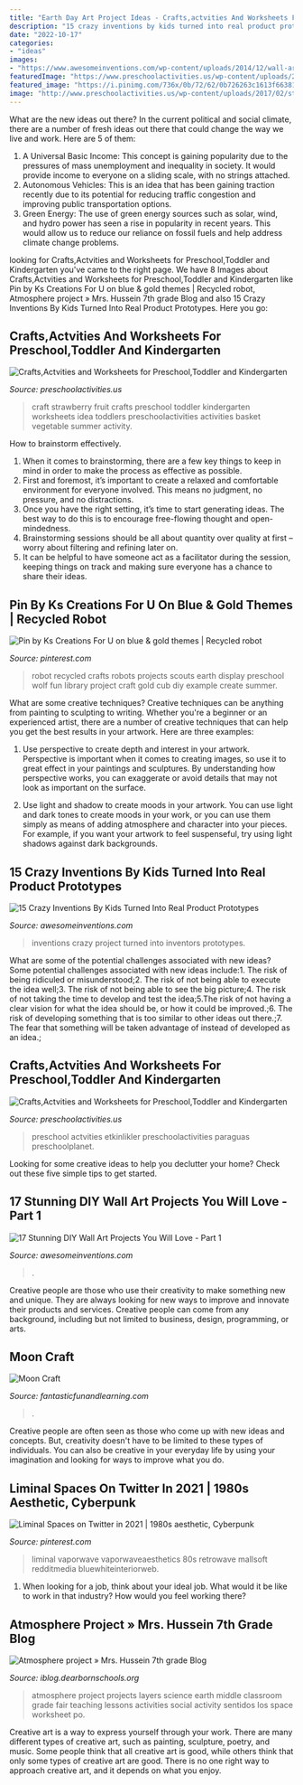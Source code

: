 ```yaml
---
title: "Earth Day Art Project Ideas - Crafts,actvities And Worksheets For Preschool,toddler And Kindergarten"
description: "15 crazy inventions by kids turned into real product prototypes"
date: "2022-10-17"
categories:
- "ideas"
images:
- "https://www.awesomeinventions.com/wp-content/uploads/2014/12/wall-art-tiny-mirrors.jpg"
featuredImage: "https://www.preschoolactivities.us/wp-content/uploads/2016/01/paper-plate-umbrella-craft.jpg"
featured_image: "https://i.pinimg.com/736x/0b/72/62/0b726263c1613f663812616af2245e5c--wolf-scouts-girl-scouts.jpg"
image: "http://www.preschoolactivities.us/wp-content/uploads/2017/02/strawberry-craft.jpg"
---
```



What are the new ideas out there?
In the current political and social climate, there are a number of fresh ideas out there that could change the way we live and work. Here are 5 of them: 
1. A Universal Basic Income: This concept is gaining popularity due to the pressures of mass unemployment and inequality in society. It would provide income to everyone on a sliding scale, with no strings attached.
2. Autonomous Vehicles: This is an idea that has been gaining traction recently due to its potential for reducing traffic congestion and improving public transportation options.
3. Green Energy: The use of green energy sources such as solar, wind, and hydro power has seen a rise in popularity in recent years. This would allow us to reduce our reliance on fossil fuels and help address climate change problems.

	

		
looking for Crafts,Actvities and Worksheets for Preschool,Toddler and Kindergarten you've came to the right page. We have 8 Images about Crafts,Actvities and Worksheets for Preschool,Toddler and Kindergarten like Pin by Ks Creations For U on blue &amp; gold themes | Recycled robot, Atmosphere project » Mrs. Hussein 7th grade Blog and also 15 Crazy Inventions By Kids Turned Into Real Product Prototypes. Here you go:
		
    
## Crafts,Actvities And Worksheets For Preschool,Toddler And Kindergarten

<img loading=lazy src="http://www.preschoolactivities.us/wp-content/uploads/2017/02/strawberry-craft.jpg" onerror="this.onerror=null;this.src='https://tse4.mm.bing.net/th?id=OIP.onTgv1D-vf2OqmJKLHI76wHaHa&amp;pid=15.1';" alt="Crafts,Actvities and Worksheets for Preschool,Toddler and Kindergarten">

_Source: preschoolactivities.us_

>craft strawberry fruit crafts preschool toddler kindergarten worksheets idea toddlers preschoolactivities activities basket vegetable summer activity. 

	

How to brainstorm effectively.
1. When it comes to brainstorming, there are a few key things to keep in mind in order to make the process as effective as possible. 
2. First and foremost, it’s important to create a relaxed and comfortable environment for everyone involved. This means no judgment, no pressure, and no distractions. 
3. Once you have the right setting, it’s time to start generating ideas. The best way to do this is to encourage free-flowing thought and open-mindedness. 
4. Brainstorming sessions should be all about quantity over quality at first – worry about filtering and refining later on. 
5. It can be helpful to have someone act as a facilitator during the session, keeping things on track and making sure everyone has a chance to share their ideas. 

    
## Pin By Ks Creations For U On Blue &amp; Gold Themes | Recycled Robot

<img loading=lazy src="https://i.pinimg.com/736x/0b/72/62/0b726263c1613f663812616af2245e5c--wolf-scouts-girl-scouts.jpg" onerror="this.onerror=null;this.src='https://tse1.mm.bing.net/th?id=OIP.MtG0MzNN2yVdw7CgkzA1BwHaMP&amp;pid=15.1';" alt="Pin by Ks Creations For U on blue &amp; gold themes | Recycled robot">

_Source: pinterest.com_

>robot recycled crafts robots projects scouts earth display preschool wolf fun library project craft gold cub diy example create summer. 

	

What are some creative techniques?
Creative techniques can be anything from painting to sculpting to writing. Whether you're a beginner or an experienced artist, there are a number of creative techniques that can help you get the best results in your artwork. Here are three examples:
1. Use perspective to create depth and interest in your artwork. Perspective is important when it comes to creating images, so use it to great effect in your paintings and sculptures. By understanding how perspective works, you can exaggerate or avoid details that may not look as important on the surface.

2. Use light and shadow to create moods in your artwork. You can use light and dark tones to create moods in your work, or you can use them simply as means of adding atmosphere and character into your pieces. For example, if you want your artwork to feel suspenseful, try using light shadows against dark backgrounds.

    
## 15 Crazy Inventions By Kids Turned Into Real Product Prototypes

<img loading=lazy src="https://www.awesomeinventions.com/wp-content/uploads/2016/02/kids-inventions-turned-into-reality-shout.jpg" onerror="this.onerror=null;this.src='https://tse2.mm.bing.net/th?id=OIP.2BDClF3ULsItqxRVx6Lv_QHaL3&amp;pid=15.1';" alt="15 Crazy Inventions By Kids Turned Into Real Product Prototypes">

_Source: awesomeinventions.com_

>inventions crazy project turned into inventors prototypes. 

	

What are some of the potential challenges associated with new ideas?
Some potential challenges associated with new ideas include:1. The risk of being ridiculed or misunderstood;2. The risk of not being able to execute the idea well;3. The risk of not being able to see the big picture;4. The risk of not taking the time to develop and test the idea;5.The risk of not having a clear vision for what the idea should be, or how it could be improved.;6. The risk of developing something that is too similar to other ideas out there.;7. The fear that something will be taken advantage of instead of developed as an idea.;
    
## Crafts,Actvities And Worksheets For Preschool,Toddler And Kindergarten

<img loading=lazy src="https://www.preschoolactivities.us/wp-content/uploads/2016/01/paper-plate-umbrella-craft.jpg" onerror="this.onerror=null;this.src='https://tse1.mm.bing.net/th?id=OIP.zV9BZINDvDLTl90OrBRnngHaJ4&amp;pid=15.1';" alt="Crafts,Actvities and Worksheets for Preschool,Toddler and Kindergarten">

_Source: preschoolactivities.us_

>preschool actvities etkinlikler preschoolactivities paraguas preschoolplanet. 

	

Looking for some creative ideas to help you declutter your home? Check out these five simple tips to get started.

    
## 17 Stunning DIY Wall Art Projects You Will Love - Part 1

<img loading=lazy src="https://www.awesomeinventions.com/wp-content/uploads/2014/12/wall-art-tiny-mirrors.jpg" onerror="this.onerror=null;this.src='https://tse2.mm.bing.net/th?id=OIP.Srj1L97VWz88ZzIl9KI12AHaLH&amp;pid=15.1';" alt="17 Stunning DIY Wall Art Projects You Will Love - Part 1">

_Source: awesomeinventions.com_

>. 

	

Creative people are those who use their creativity to make something new and unique. They are always looking for new ways to improve and innovate their products and services. Creative people can come from any background, including but not limited to business, design, programming, or arts.

    
## Moon Craft

<img loading=lazy src="https://www.fantasticfunandlearning.com/wp-content/uploads/2013/01/Moon-Craft.jpg" onerror="this.onerror=null;this.src='https://tse4.mm.bing.net/th?id=OIP.ojST23pS-7LdR3dyrDdqswHaKQ&amp;pid=15.1';" alt="Moon Craft">

_Source: fantasticfunandlearning.com_

>. 

	

Creative people are often seen as those who come up with new ideas and concepts. But, creativity doesn't have to be limited to these types of individuals. You can also be creative in your everyday life by using your imagination and looking for ways to improve what you do.

    
## Liminal Spaces On Twitter In 2021 | 1980s Aesthetic, Cyberpunk

<img loading=lazy src="https://i.pinimg.com/736x/26/d3/e9/26d3e93eed9c5d5525eeaee65eec83a7.jpg" onerror="this.onerror=null;this.src='https://tse2.mm.bing.net/th?id=OIP.XLQOGqcyXjW7vPa3pPZPxwHaHa&amp;pid=15.1';" alt="Liminal Spaces on Twitter in 2021 | 1980s aesthetic, Cyberpunk">

_Source: pinterest.com_

>liminal vaporwave vaporwaveaesthetics 80s retrowave mallsoft redditmedia bluewhiteinteriorweb. 

	

1) When looking for a job, think about your ideal job. What would it be like to work in that industry? How would you feel working there?

    
## Atmosphere Project » Mrs. Hussein 7th Grade Blog

<img loading=lazy src="https://iblog.dearbornschools.org/husseih/wp-content/uploads/sites/883/2016/04/atmosphere-project1.jpg" onerror="this.onerror=null;this.src='https://tse2.mm.bing.net/th?id=OIP.AyN9x4lxzWbo6c8mhEBNNgAAAA&amp;pid=15.1';" alt="Atmosphere project » Mrs. Hussein 7th grade Blog">

_Source: iblog.dearbornschools.org_

>atmosphere project projects layers science earth middle classroom grade fair teaching lessons activities social activity sentidos los space worksheet po. 

	

Creative art is a way to express yourself through your work. There are many different types of creative art, such as painting, sculpture, poetry, and music. Some people think that all creative art is good, while others think that only some types of creative art are good. There is no one right way to approach creative art, and it depends on what you enjoy.

